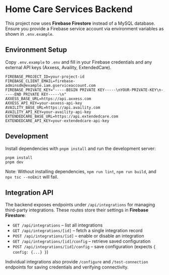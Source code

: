 # Home Care Services Backend

This project now uses **Firebase Firestore** instead of a MySQL database. Ensure you provide a Firebase service account via environment variables as shown in `.env.example`.

## Environment Setup
Copy `.env.example` to `.env` and fill in your Firebase credentials and any external API keys (Axxess, Availity, ExtendedCare).

```
FIREBASE_PROJECT_ID=your-project-id
FIREBASE_CLIENT_EMAIL=firebase-adminsdk@example.iam.gserviceaccount.com
FIREBASE_PRIVATE_KEY="-----BEGIN PRIVATE KEY-----\nYOUR-PRIVATE-KEY\n-----END PRIVATE KEY-----\n"
AXXESS_BASE_URL=https://api.axxess.com
AXXESS_API_KEY=your-axxess-api-key
AVAILITY_BASE_URL=https://api.availity.com
AVAILITY_API_KEY=your-availity-api-key
EXTENDEDCARE_BASE_URL=https://api.extendedcare.com
EXTENDEDCARE_API_KEY=your-extendedcare-api-key
```

## Development
Install dependencies with `pnpm install` and run the development server:

```
pnpm install
pnpm dev
```

Note: Without installing dependencies, `npm run lint`, `npm run build`, and `npx tsc --noEmit` will fail.

## Integration API

The backend exposes endpoints under `/api/integrations` for managing third-party integrations. These routes store their settings in **Firebase Firestore**:

- `GET /api/integrations` – list all integrations
- `GET /api/integrations/[id]` – fetch a single integration record
- `POST /api/integrations/[id]` – enable or disable an integration
- `GET /api/integrations/[id]/config` – retrieve saved configuration
- `POST /api/integrations/[id]/config` – save configuration (expects `{ config: {...} }`)

Individual integrations also provide `/configure` and `/test-connection` endpoints for saving credentials and verifying connectivity.
